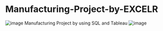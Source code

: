 # Manufacturing-Project-by-EXCELR
![image](https://github.com/user-attachments/assets/2afbeb8e-d1dd-4caa-8352-46b878aa4f85)
Manufacturing Project by using SQL and Tableau
![image](https://github.com/user-attachments/assets/290eca6a-8244-4f69-9704-d5b9ef495964)
